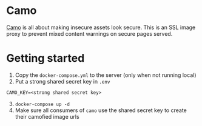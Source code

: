 # Camo
[Camo](https://github.com/atmos/camo) is all about making insecure assets look secure. This is an SSL image proxy to prevent mixed content warnings on secure pages served.

# Getting started
1. Copy the `docker-compose.yml` to the server (only when not running local)
2. Put a strong shared secret key in `.env`

  ```
  CAMO_KEY=<strong shared secret key>
  ```

3. `docker-compose up -d`
4. Make sure all consumers of `camo` use the shared secret key to create their camofied image urls